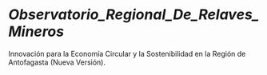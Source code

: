 # **_Observatorio_Regional_De_Relaves_Mineros_**

Innovación para la Economía Circular y la Sostenibilidad en la Región de Antofagasta (Nueva Versión).
